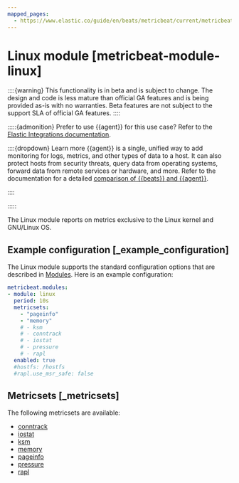 ```yaml
---
mapped_pages:
  - https://www.elastic.co/guide/en/beats/metricbeat/current/metricbeat-module-linux.html
---
```


# Linux module [metricbeat-module-linux]

::::{warning}
This functionality is in beta and is subject to change. The design and code is less mature than official GA features and is being provided as-is with no warranties. Beta features are not subject to the support SLA of official GA features.
::::


:::::{admonition} Prefer to use {{agent}} for this use case?
Refer to the [Elastic Integrations documentation](integration-docs://reference/linux/index.md).

::::{dropdown} Learn more
{{agent}} is a single, unified way to add monitoring for logs, metrics, and other types of data to a host. It can also protect hosts from security threats, query data from operating systems, forward data from remote services or hardware, and more. Refer to the documentation for a detailed [comparison of {{beats}} and {{agent}}](docs-content://reference/fleet/index.md).

::::


:::::


The Linux module reports on metrics exclusive to the Linux kernel and GNU/Linux OS.


## Example configuration [_example_configuration]

The Linux module supports the standard configuration options that are described in [Modules](/reference/metricbeat/configuration-metricbeat.md). Here is an example configuration:

```yaml
metricbeat.modules:
- module: linux
  period: 10s
  metricsets:
    - "pageinfo"
    - "memory"
    # - ksm
    # - conntrack
    # - iostat
    # - pressure
    # - rapl
  enabled: true
  #hostfs: /hostfs
  #rapl.use_msr_safe: false
```


## Metricsets [_metricsets]

The following metricsets are available:

* [conntrack](/reference/metricbeat/metricbeat-metricset-linux-conntrack.md)
* [iostat](/reference/metricbeat/metricbeat-metricset-linux-iostat.md)
* [ksm](/reference/metricbeat/metricbeat-metricset-linux-ksm.md)
* [memory](/reference/metricbeat/metricbeat-metricset-linux-memory.md)
* [pageinfo](/reference/metricbeat/metricbeat-metricset-linux-pageinfo.md)
* [pressure](/reference/metricbeat/metricbeat-metricset-linux-pressure.md)
* [rapl](/reference/metricbeat/metricbeat-metricset-linux-rapl.md)
